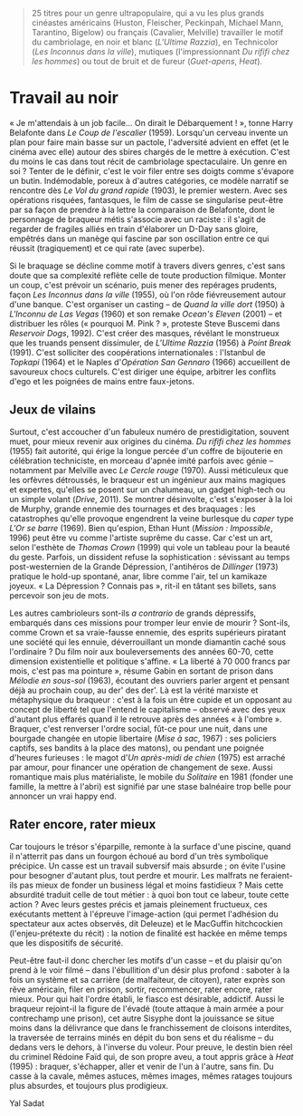 > 25 titres pour un genre ultrapopulaire, qui a vu les plus grands cinéastes américains (Huston, Fleischer, Peckinpah, Michael Mann, Tarantino, Bigelow) ou français (Cavalier, Melville) travailler le motif du cambriolage, en noir et blanc (_L'Ultime Razzia_), en Technicolor (_Les Inconnus dans la ville_), mutiques (l'impressionnant _Du rififi chez les hommes_) ou tout de bruit et de fureur (_Guet-apens_, _Heat_).

# Travail au noir

« Je m'attendais à un job facile... On dirait le Débarquement ! », tonne Harry Belafonte dans _Le Coup de l'escalier_ (1959). Lorsqu'un cerveau invente un plan pour faire main basse sur un pactole, l'adversité advient en effet (et le cinéma avec elle) autour des sbires chargés de le mettre à exécution. C'est du moins le cas dans tout récit de cambriolage spectaculaire. Un genre en soi ? Tenter de le définir, c'est le voir filer entre ses doigts comme s'évapore un butin. Indémodable, poreux à d'autres catégories, ce modèle narratif se rencontre dès _Le Vol du grand rapide_ (1903), le premier western. Avec ses opérations risquées, fantasques, le film de casse se singularise peut-être par sa façon de prendre à la lettre la comparaison de Belafonte, dont le personnage de braqueur métis s'associe avec un raciste : il s'agit de regarder de fragiles alliés en train d'élaborer un D-Day sans gloire, empêtrés dans un manège qui fascine par son oscillation entre ce qui réussit (tragiquement) et ce qui rate (avec superbe).

Si le braquage se décline comme motif à travers divers genres, c'est sans doute que sa complexité reflète celle de toute production filmique. Monter un coup, c'est prévoir un scénario, puis mener des repérages prudents, façon _Les Inconnus dans la ville_ (1955), où l'on rôde fiévreusement autour d'une banque. C'est organiser un casting – de _Quand la ville dort_ (1950) à _L'Inconnu de Las Vegas_ (1960) et son remake _Ocean's Eleven_ (2001) – et distribuer les rôles (« pourquoi M. Pink ? », proteste Steve Buscemi dans _Reservoir Dogs_, 1992). C'est créer des masques, révélant le monstrueux que les truands pensent dissimuler, de _L'Ultime Razzia_ (1956) à _Point Break_ (1991). C'est solliciter des coopérations internationales : l'Istanbul de _Topkapi_ (1964) et le Naples d'_Opération San Gennaro_ (1966) accueillent de savoureux chocs culturels. C'est diriger une équipe, arbitrer les conflits d'ego et les poignées de mains entre faux-jetons.

## Jeux de vilains

Surtout, c'est accoucher d'un fabuleux numéro de prestidigitation, souvent muet, pour mieux revenir aux origines du cinéma. _Du rififi chez les hommes_ (1955) fait autorité, qui érige la longue percée d'un coffre de bijouterie en célébration techniciste, en morceau d'apnée imité parfois avec génie – notamment par Melville avec _Le Cercle rouge_ (1970). Aussi méticuleux que les orfèvres détroussés, le braqueur est un ingénieur aux mains magiques et expertes, qu'elles se posent sur un chalumeau, un gadget high-tech ou un simple volant (_Drive_, 2011). Se montrer désinvolte, c'est s'exposer à la loi de Murphy, grande ennemie des tournages et des braquages : les catastrophes qu'elle provoque engendrent la veine burlesque du _caper_ type _L'Or se barre_ (1969). Bien qu'espion, Ethan Hunt (_Mission : Impossible_, 1996) peut être vu comme l'artiste suprême du casse. Car c'est un art, selon l'esthète de _Thomas Crown_ (1999) qui vole un tableau pour la beauté du geste. Parfois, un dissident refuse la sophistication : sévissant au temps post-westernien de la Grande Dépression, l'antihéros de _Dillinger_ (1973) pratique le hold-up spontané, anar, libre comme l'air, tel un kamikaze joyeux. « La Dépression ? Connais pas », rit-il en tâtant ses billets, sans percevoir son jeu de mots.

Les autres cambrioleurs sont-ils _a contrario_ de grands dépressifs, embarqués dans ces missions pour tromper leur envie de mourir ? Sont-ils, comme Crown et sa vraie-fausse ennemie, des esprits supérieurs piratant une société qui les ennuie, déverrouillant un monde diamantin caché sous l'ordinaire ? Du film noir aux bouleversements des années 60-70, cette dimension existentielle et politique s'affine. « La liberté à 70 000 francs par mois, c'est pas ma pointure », résume Gabin en sortant de prison dans _Mélodie en sous-sol_ (1963), écoutant des ouvriers parler argent et pensant déjà au prochain coup, au der' des der'. Là est la vérité marxiste et métaphysique du braqueur : c'est à la fois un être cupide et un opposant au concept de liberté tel que l'entend le capitalisme – observé avec des yeux d'autant plus effarés quand il le retrouve après des années « à l'ombre ». Braquer, c'est renverser l'ordre social, fût-ce pour une nuit, dans une bourgade changée en utopie libertaire (_Mise à sac_, 1967) : ses policiers captifs, ses bandits à la place des matons), ou pendant une poignée d'heures furieuses : le magot d'_Un après-midi de chien_ (1975) est arraché par amour, pour financer une opération de changement de sexe. Aussi romantique mais plus matérialiste, le mobile du _Solitaire_ en 1981 (fonder une famille, la mettre à l'abri) est signifié par une stase balnéaire trop belle pour annoncer un vrai happy end.

## Rater encore, rater mieux

Car toujours le trésor s'éparpille, remonte à la surface d'une piscine, quand il n'atterrit pas dans un fourgon échoué au bord d'un très symbolique précipice. Un casse est un travail subversif mais absurde ; on évite l'usine pour besogner d'autant plus, tout perdre et mourir. Les malfrats ne feraient-ils pas mieux de fonder un business légal et moins fastidieux ? Mais cette absurdité traduit celle de tout métier : à quoi bon tout ce labeur, toute cette action ? Avec leurs gestes précis et jamais pleinement fructueux, ces exécutants mettent à l'épreuve l'image-action (qui permet l'adhésion du spectateur aux actes observés, dit Deleuze) et le MacGuffin hitchcockien (l'enjeu-prétexte du récit) : la notion de finalité est hackée en même temps que les dispositifs de sécurité.

Peut-être faut-il donc chercher les motifs d'un casse – et du plaisir qu'on prend à le voir filmé – dans l'ébullition d'un désir plus profond : saboter à la fois un système et sa carrière (de malfaiteur, de citoyen), rater exprès son rêve américain, filer en prison, sortir, recommencer, rater encore, rater mieux. Pour qui hait l'ordre établi, le fiasco est désirable, addictif. Aussi le braqueur rejoint-il la figure de l'évadé (toute attaque à main armée a pour contrechamp une prison), cet autre Sisyphe dont la jouissance se situe moins dans la délivrance que dans le franchissement de cloisons interdites, la traversée de terrains minés en dépit du bon sens et du réalisme – du dedans vers le dehors, à l'inverse du voleur. Pour preuve, le destin bien réel du criminel Rédoine Faïd qui, de son propre aveu, a tout appris grâce à _Heat_ (1995) : braquer, s'échapper, aller et venir de l'un à l'autre, sans fin. Du casse à la cavale, mêmes astuces, mêmes images, mêmes ratages toujours plus absurdes, et toujours plus prodigieux.

<div class="author">Yal Sadat</div>
